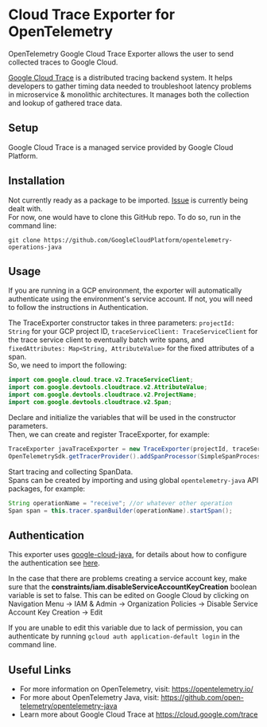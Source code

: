 # Cloud Trace Exporter for OpenTelemetry

  OpenTelemetry Google Cloud Trace Exporter allows the user to send collected traces to Google Cloud. 
  
  <a href="https://cloud.google.com/trace">Google Cloud Trace</a> is a distributed tracing backend system. It helps developers to gather timing data needed to troubleshoot latency problems in microservice & monolithic architectures. It manages both the collection and lookup of gathered trace data.

## Setup
  Google Cloud Trace is a managed service provided by Google Cloud Platform.

## Installation
  Not currently ready as a package to be imported. <a href="https://github.com/GoogleCloudPlatform/opentelemetry-operations-java/issues/6">Issue</a> is currently being dealt with.  
  For now, one would have to clone this GitHub repo. To do so, run in the command line:
  ```git
  git clone https://github.com/GoogleCloudPlatform/opentelemetry-operations-java
  ```
## Usage
  If you are running in a GCP environment, the exporter will automatically authenticate using the environment's service account. If not, you will need to follow the instructions in Authentication.  
    
  The TraceExporter constructor takes in three parameters: `projectId: String` for your GCP project ID, `traceServiceClient: TraceServiceClient` for the trace service client to eventually batch write spans, and `fixedAttributes: Map<String, AttributeValue>` for the fixed attributes of a span.  
  So, we need to import the following: 
  ```java
  import com.google.cloud.trace.v2.TraceServiceClient;
  import com.google.devtools.cloudtrace.v2.AttributeValue;
  import com.google.devtools.cloudtrace.v2.ProjectName;
  import com.google.devtools.cloudtrace.v2.Span;
  ```
  Declare and initialize the variables that will be used in the constructor parameters.  
  Then, we can create and register TraceExporter, for example:
  ```java
  TraceExporter javaTraceExporter = new TraceExporter(projectId, traceServiceClient, fixedAttributes);
  OpenTelemetrySdk.getTracerProvider().addSpanProcessor(SimpleSpanProcessor.newBuilder(this.javaTraceExporter).build());
  ```
  Start tracing and collecting SpanData.  
  Spans can be created by importing and using global `opentelemetry-java` API packages, for example:  
  ```java
  String operationName = "receive"; //or whatever other operation
  Span span = this.tracer.spanBuilder(operationName).startSpan();
  ```

## Authentication
  This exporter uses <a href="https://github.com/googleapis/google-cloud-java">google-cloud-java</a>, for details about how to configure the authentication see <a href="https://github.com/googleapis/google-cloud-java#authentication">here</a>.  
    
  In the case that there are problems creating a service account key, make sure that the **constraints/iam.disableServiceAccountKeyCreation** boolean variable is set to false. This can be edited on Google Cloud by clicking on Navigation Menu -> IAM & Admin -> Organization Policies -> Disable Service Account Key Creation -> Edit  
    
  If you are unable to edit this variable due to lack of permission, you can authenticate by running `gcloud auth application-default login` in the command line.
  

## Useful Links
  - For more information on OpenTelemetry, visit: https://opentelemetry.io/  
  - For more about OpenTelemetry Java, visit: https://github.com/open-telemetry/opentelemetry-java  
  - Learn more about Google Cloud Trace at https://cloud.google.com/trace
  
